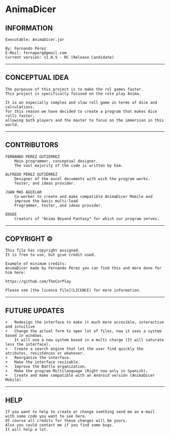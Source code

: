 # AnimaDicer
 
## INFORMATION

 	Executable: AnimaDicer.jar
  
 	By: Fernando Pérez
 	E-Mail: fernaperg@gmail.com
 	Current version: v1.0.5 - RC (Release Candidate)
***

## CONCEPTUAL IDEA
	
	The purpouse of this project is to make the rol games faster.
	This project is specifically focused on the role play Anima.
	
	It is an especially complex and slow roll game in terms of dice and calculations,
	for this reason we have decided to create a program that makes dice rolls faster,
	allowing both players and the master to focus on the immersion in this world.
***
	
## CONTRIBUTORS
  
	FERNANDO PÉREZ GUTIÉRREZ
		Main programmer, conceptual designer.
    	The vast majority of the code is written by him.
	
	ALFREDO PÉREZ GUTIÉRREZ
    	Designer of the excel documents with wich the program works.
    	Tester, and ideas provider.
	
	JUAN MAS AGUILAR
    	Co-worker to create and make compatible AnimaDicer Mobile and
		improve the basic multi-load
    	Programmer, tester, and ideas provider.
	
	EDGEE
		Creators of "Anima Beyond Fantasy" for which our program serves.
***
 	
## COPYRIGHT ©
 
 	This file has copyright assigned.
 	It is free to use, but give credit used.
	
 	Example of minimum credits:
 	AnimaDicer made by Fernando Pérez you can find this and more done for him here:
 
 	https://github.com/TheCorPlay
	
	Please see [the licence file](LICENCE) for more information.
***
 	
## FUTURE UPDATES
 	
 	+	Redesign the interface to make it much more accesible, interactive and intuitive
   	+	Change the actual form to open lot of files, now it uses a system based in windows.
      	It will use a new system based in a multi charge (It will saturate less the interface).
   	+	Create a search engine that let the user find quickly the atributes, resistences or whatever.
   	+	Reorganize the interface.
   	+	Make the interface resizable.
   	+	Improve the Battle organization.
	+	Make the program Multilanguage (Right now only in Spanish).
   	+	Create and make compatible with an Android versión (AnimaDicer Mobile).
   
***
  
## HELP
  
	If you want to help to create or change somthing send me an e-mail with some code you want to see here.
	Of course all credits for these changes will be yours.
	Also you could contact me if you find some bugs.
	It will help a lot.
